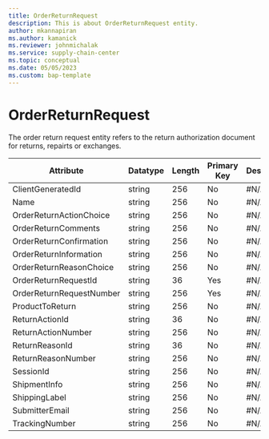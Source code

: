 ```yaml
---
title: OrderReturnRequest
description: This is about OrderReturnRequest entity.
author: mkannapiran
ms.author: kamanick
ms.reviewer: johnmichalak
ms.service: supply-chain-center
ms.topic: conceptual
ms.date: 05/05/2023
ms.custom: bap-template
---
```


# **OrderReturnRequest**

The order return request entity refers to the return authorization document for returns, repairts or exchanges.

|	Attribute	|	Datatype	|	Length	|	Primary Key	|	Description	|
|---------------|--------|------|----------|-----------|
|	ClientGeneratedId	|	string	|	256	|	No	|	#N/A	|
|	Name	|	string	|	256	|	No	|	#N/A	|
|	OrderReturnActionChoice	|	string	|	256	|	No	|	#N/A	|
|	OrderReturnComments	|	string	|	256	|	No	|	#N/A	|
|	OrderReturnConfirmation	|	string	|	256	|	No	|	#N/A	|
|	OrderReturnInformation	|	string	|	256	|	No	|	#N/A	|
|	OrderReturnReasonChoice	|	string	|	256	|	No	|	#N/A	|
|	OrderReturnRequestId	|	string	|	36	|	Yes	|	#N/A	|
|	OrderReturnRequestNumber	|	string	|	256	|	Yes	|	#N/A	|
|	ProductToReturn	|	string	|	256	|	No	|	#N/A	|
|	ReturnActionId	|	string	|	36	|	No	|	#N/A	|
|	ReturnActionNumber	|	string	|	256	|	No	|	#N/A	|
|	ReturnReasonId	|	string	|	36	|	No	|	#N/A	|
|	ReturnReasonNumber	|	string	|	256	|	No	|	#N/A	|
|	SessionId	|	string	|	256	|	No	|	#N/A	|
|	ShipmentInfo	|	string	|	256	|	No	|	#N/A	|
|	ShippingLabel	|	string	|	256	|	No	|	#N/A	|
|	SubmitterEmail	|	string	|	256	|	No	|	#N/A	|
|	TrackingNumber	|	string	|	256	|	No	|	#N/A	|
